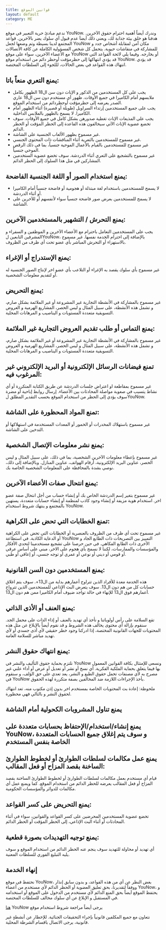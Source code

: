 ```yaml
---
title: قوانين الموقع
layout: default
category: ME
---
```

ندعم مبادئ حرية التعبير في موقع YouNow. وندرك أيضاً أهمية احترام حقوق الآخرين. هدفنا هو خلق بيئة جذابة لك، ويعني ذلك أيضاَ عدم قبول أي سلوك يضر بالآخرين. قواعد المجتمع لدينا بسيطة وتم وضعها لجعل YouNow مكان آمن لمقابلة أشخاص جدد و للمشاركة في منقاشات حيوية.
يتحمل كل شخص المسؤولية الكاملة عن كافة الأتصالات مع الأعضاء الآخرين، سواء على موقع YouNow أو بخارجه. وفيما يلي لائحة القواعد التي قد يؤدي انتهاكها إلى حظرمؤقت أوحظر دائم من استخدام موقع YouNow. قد يؤدي انتهاك هذه القواعد في بعض الحالات، لللجوء إلى السلطات المختصة.

## يمنع التعري منعاً باتا:

- يجب على كل المستخدمين من الذكور و الإناث دون سن ال18 الظهور بكامل ملابسهم أمام الكاميرا في جميع الأوقات. ظهور أي مستخدم دون سن ال18 عاري الصدر يعرضه إلى حظرمؤقت أوحظردائم من استخدام الموقع.
- يجب على جميع المستخدمين إرتداء السراويل (طويلة أو قصيرة) أثناء الظهور أمام الكاميرا. لا يسمح بالظهور بالملابس الداخلية.
- يجب على المذيعات الإناث تغطية صدورهن بشكل كامل في جميع الأوقات. سوف تخضع عضوية الإناث الآتي سيخالفون هذه القاعدة إلى الحظر المؤقت أو الحظر الدائم.
- غير مسموح بظهور الألعاب الجنسية على الشاشة.
- غير مسموح للمستخدمين بالتعرية أثناء المناقشات ذات المحتوى الجنسي.
- غير مسموح للمستخدمين بالقيام بالأعمال الموحية جنسياً، بما في ذلك الرقص الموحي جنسياً.
- غير مسموح بالتشجيع على التعري أثناء الدردشة. سوف تخضع عضوية الستخدمين المشاركين في مثل هذا السلوك إلى الحظر الدائم.

## يمنع استخدام الصور أو اللغة الجنسية الفاضحة:

- لا يسمح للمستخدمين باستخدام لغة مبتذلة أو هجومية أو فاضحة جنسياً أمام الكاميرا أو أثناء الدردشة.
- لا يسمح للمستخدمين بعرض صور فاضحة جنسياً سواء لأنفسهم أو للآخرين على الشاشة.

## يمنع التحرش / التشهير بالمستخدمين الآخرين:

يجب على المستخدمين التعامل باحترام مع الأعضاء الآخرين و الموظفين و السفراء و المشرفين التابعين لYouNow، بالإضافة إلى احترام الخدمة نفسها. غير مسموح بالاستهزاء أو التحرش المباشر بأي عضو تحت أي ظرف من الظروف.

## يمنع الإستدراج أو الإغراء:

غير مسموح بأي سلوك يقصد به الإغراء أو التلاعب بأي عضو اخر لإنتاج الصور الجنسية له أو لتقديم معلومات الشخصية.

## يمنع التحريض:

غير مسموح بالمشاركة في الأنشطة التجارية غير المشروعة أو غير الملائمة بشكل صارم، و تشمل هذه الأنشطة، على سبيل المثال و ليس الحصر، المشاريع الهرمية و العروض التسويقية متعددة المستويات و اليناصيب و المرهانات المحلية.

## يمنع التماس أو طلب تقديم العروض التجارية غير الملائمة:

غير مسموح بالمشاركة في الأنشطة التجارية غير المشروعة أو غير الملائمة بشكل صارم، و تشمل هذه الأنشطة، على سبيل المثال و ليس الحصر، المشاريع الهرمية و العروض التسويقية متعددة المستويات و اليناصيب و المرهانات المحلية.

## تمنع فيضانات الرسائل الإلكترونية أو البريد الإلكتروني غير المرغوب فيه:

غير مسموح بمقاطعة او اعتراض جلسات الدردشة عن طريق الكتابة المتكررة أو أي نشاط يتسبب في صعوبة مواصلة المحادثات بين الأعضاء. إرسال روابط إباحية أو مضرة سوف يؤدي إلى الحظر من استخدام الموقع بحسب التقدير المطلق لYouNow.

## تمنع المواد المحظورة على الشاشة:

غير مسموح باستهلاك المخدرات أو الخمور أو المعدات المستخدمة في استهلاكها أو التدخين على الشاشة.

## يمنع نشر معلومات الإتصال الشخصية:

غير مسموح بإعطاء معلومات الآخرين الشخصية، بما في ذلك، على سبيل المثال و ليس الحصر، عناوين البريد الإلكترونية، أرقام الهواتف، عناوين المنازل. وبالإضافة إلى ذلك، نوصي بشدة بالمحافظة على المعلومات الشخصية الخاصة بك.

## يمنع انتحال صفات الأعضاء الآخرين:

غير مسموح بتغير إسم الدردشة الخاص بك أو إنشاء حساب من أجل انتحال صفة عضو اخر. استخدام هوية مزيفة أو إنشاء وجود كاذب لمنظمة أو إنشاء حسابات متعددة، يستهين بالمجتمع و ينتهك شروط استخدام YouNow.

## تمنع الخطابات التي تحض على الكراهية:

غير مسموح تحت أي ظرف من الظروف بالعنصرية أو الخطابات التي تحض على الكراهية أو الدعاية الكاذبة. في استطاعة YouNow التمييز بين التصريحات ذات الطابع الجاد و الأخرى ذات الطابع الفكاهي. فى حين حرصنا على تشجيع مستخدمينا لتحدي الأفكار والمؤسسات والممارسات، لكننا لا نسمح بأي هجوم على الاخر، مبني على أساس عرقي أو قومي أو ديني أو نوعي أو عمري أو توجه جنسي، أو إعاقي أو طبي.

## يمنع المستخدمين دون السن القانونية:

هذه الخدمة معدة للأفراد الذين تتراوح أعمارهم بداية من ال13+. سوف يتم اغلاق حسابات كل من هم دون ال13. سوف يتعرض البث الإذاعي للمستخدمين الذين تترواح أعمارهم فوق ال13 للإنهاء في حالة تواجد ضيوف أمام الكاميرا ممن هم دون ال13.

## يمنع العنف أو الأذى الذاتي:

تقع السلامة على رأس أولوياتنا و نأخذ أي تهديد بالعنف أو إذاء الذات على محمل الجد. سنقوم بإزالة أي محتوى يخالف هذه الشروط و قد نقوم أيضاً بالإبلاغ عن مثل هذه المحتويات للجهات القانونية المختصة، إذا ادركنا وجود خطر حقيقي لأي أذى جسدي أو لأي تهديد مباشر للسلامة العامة.

## يمنع انتهاك حقوق النشر:

نلتزم بحماية حقوق التأليف والنشر في YouNow ونسعى للإمتثال بكافة القوانين المعمول بها فيما يتعلق بحماية الملكية الفكرية. أي نسخ أو نشر أو تعديل أو عرض أو أداء علني غير مصرح به لأي مصنفات تحمل حقوق الطبع و النشر، يعد تعدي على حق الؤلف، و سنقوم في YouNow بأخذ الإجراءات اللازمة ضد المخالفين بصفة متكررة لهذه الحقوق.

  
  
ملحوظة: إعادة بث المحتويات الخاصة بمستخدم اخر بدون إذن مكتوب منه، تعد انتهاك لحقوق النشر و بالتالي فهي محظورة.

## يمنع تناول المشروبات الكحولية أمام الشاشة

## يمنع إنشاء/استخدام/الإحتفاظ بحسابات متعددة على YouNow، و سوف يتم إغلاق جميع الحسابات المتعددة الخاصة بنفس المستخدم

##  يمنع عمل مكالمات لسلطات الطوارئ أو لخطوط الطوارئ الساخنة بقصد المزاح أو فعل المقالب:

قيام أي مستخدم بعمل مكالمات لسلطات الطوارئ أو لخطوط الطوارئ الساخنة بقصد المزاح أو فعل المقالب يعرضه للحظر الدائم من استخدام الموقع. كما ويمنع عمل أي مكالمات للدوائر والمؤسسات الحكومية.



## يمنع التحريض على كسر القواعد:

تخضع عضوية المستخدمين المحرضين على كسر القواعد والقوانين، سواء في أثناء المحادثات أو أثناء البث الإذاعي، إلى الحظر المؤقت أو الحظر الدائم.

## يمنع توجيه التهديدات بصورة قطعية:

أي تهديد أو محاولة للتهديد سوف ينجم عنه الحظر الدائم من استخدام الموقع و سوف يليه التبليغ الفوري للسلطات المعنية.

## إنهاء الخدمة

نحتفظ في موقع YouNow، بغض النظر عن أي من هذه القواعد، و بدون سابق إنذار ووفقاً لتقديرنا، بحق تعليق العضوية أو الحظر الدائم لأي مستخدم من أعضاء YouNow، و يحتفظ الموقع أيضاً بحق المنع الدائم لأي مستخدم من الدخول على الموقع أو استخدامه في المستقبل و الإبلاغ عن أي سلوك مخالف للسلطات المختصة.
  
   [هنا](http://www.younow.com/terms.php) YouNow يرجى أيضاً مراجعة شروط استخدام موقع
  
  
نتعاون مع جميع المكلفين قانونياً بإجراء التحقيقات الجنائية. للإخطار عن أنشطةٍ غير قانونية، يرجى الاتصال باقسام الشرطة المحلية.
